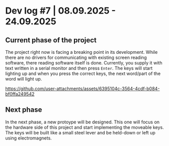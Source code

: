 # Dev log #7 | 08.09.2025 - 24.09.2025

## Current phase of the project
The project right now is facing a breaking point in its development. While there are no drivers for communicating with existing screen reading software, there reading software itself is done. Currently, you supply it with text written in a serial monitor and then press `Enter`. The keys will start lighting up and when you press the correct keys, the next word/part of the word will light up.

https://github.com/user-attachments/assets/6395104c-3564-4cdf-b084-bf0ffa249542

## Next phase
In the next phase, a new protoype will be designed. This one will focus on the hardware side of this project and start implementing the moveable keys. The keys will be built like a small steel lever and be held-down or left up using electromagnets.

